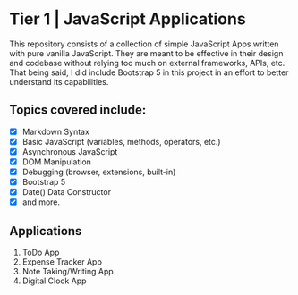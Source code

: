 # Tier 1 | JavaScript Applications

This repository consists of a collection of simple JavaScript Apps written with pure vanilla JavaScript. They are meant to be effective in their design and codebase without relying too much on external frameworks, APIs, etc. That being said, I did include Bootstrap 5 in this project in an effort to better understand its capabilities.<br>

## Topics covered include:
* [x] Markdown Syntax
* [x] Basic JavaScript (variables, methods, operators, etc.)
* [x] Asynchronous JavaScript
* [x] DOM Manipulation
* [x] Debugging (browser, extensions, built-in)
* [x] Bootstrap 5
* [x] Date() Data Constructor
* [x] and more.

## Applications
1. ToDo App
2. Expense Tracker App
3. Note Taking/Writing App
4. Digital Clock App
